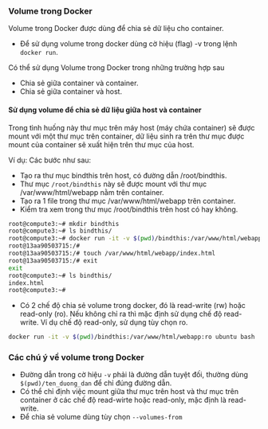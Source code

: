 ### Volume trong Docker
Volume trong Docker được dùng để chia sẻ dữ liệu cho container.
- Để sử dụng volume trong docker dùng cờ hiệu (flag) -v trong lệnh `docker run`.


Có thể sử dụng Volume trong Docker trong những trường hợp sau
- Chia sẻ giữa container và container.
- Chia sẻ giữa container và host.

#### Sử dụng volume để chia sẻ dữ liệu giữa host và container
Trong tình huống này thư mục trên máy host (máy chứa container) sẽ được mount với một thư mục trên container, dữ liệu sinh ra trên thư mục được mount của container sẽ xuất hiện trên thư mục của host. 

Ví dụ: Các bước như sau:

- Tạo ra thư mục bindthis trên host, có đường dẫn /root/bindthis. 
- Thư mục `/root/bindthis` này sẽ được mount với thư mục /var/www/html/webapp nằm trên container.
- Tạo ra 1 file trong thư mục /var/www/html/webapp trên container.
- Kiểm tra xem trong thư mục /root/bindthis trên host có hay không.

```sh
root@compute3:~# mkdir bindthis
root@compute3:~# ls bindthis/ 
root@compute3:~# docker run -it -v $(pwd)/bindthis:/var/www/html/webapp ubuntu bash
root@13aa90503715:/#
root@13aa90503715:/# touch /var/www/html/webapp/index.html
root@13aa90503715:/# exit
exit
root@compute3:~# ls bindthis/
index.html
root@compute3:~#
```

- Có 2 chế độ chia sẻ volume trong docker, đó là read-write (rw) hoặc read-only (ro). Nếu không chỉ ra thì mặc định sử dụng chế độ read-write. Ví dụ chế độ read-only, sử dụng tùy chọn ro.

```sh
docker run -it -v $(pwd)/bindthis:/var/www/html/webapp:ro ubuntu bash
```


### Các chú ý về volume trong Docker
- Đường dẫn trong cờ hiệu `-v` phải là đường dẫn tuyệt đối, thường dùng `$(pwd)/ten_duong_dan` để chỉ đúng đường dẫn.
- Có thể chỉ định việc mount giữa thư mục trên host và thư mục trên container ở các chế độ read-wirte hoặc read-only, mặc định là read-write.
- Để chia sẻ volume dùng tùy chọn `--volumes-from`